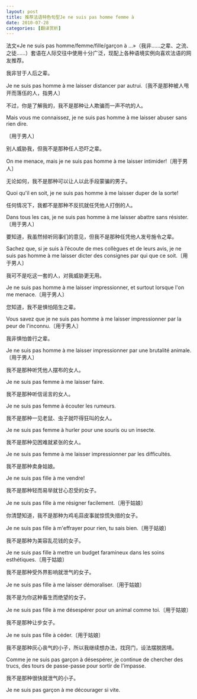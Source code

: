 ```yaml
---
layout: post
title: 推荐法语特色句型Je ne suis pas homme femme à
date: 2010-07-28
categories: [翻译赏析]  
---
```




法文«Je ne suis pas homme/femme/fille/garçon à …»（我非……之辈、之流、之徒……）套语在人际交往中使用十分广泛，现配上各种语境实例向喜欢法语的网友推荐。



我非甘于人后之辈。

Je ne suis pas homme à me laisser distancer par autrui.〔我不是那种被人甩开而落伍的人，指男人〕

不过，你是了解我的，我不是那种让人欺骗而一声不吭的人。

Mais vous me connaissez, je ne suis pas homme à me laisser abuser sans rien dire.

〔用于男人〕

别人威胁我，但我不是那种任人恐吓之辈。

On me menace, mais je ne suis pas homme à me laisser intimider!〔用于男人〕

无论如何，我不是那种可以让人以此手段蒙骗的男子。

Quoi qu'il en soit, je ne suis pas homme à me laisser duper de la sorte!

任何情况下，我都不是那种不反抗就任凭他人打倒的人。

Dans tous les cas, je ne suis pas homme à me laisser abattre sans résister.〔用于男人〕

要知道，我虽然倾听同事们的意见，但我不是那种任凭他人发号施令之辈。

Sachez que, si je suis à l’écoute de mes collègues et de leurs avis, je ne suis pas homme à me laisser dicter des consignes par qui que ce soit.〔用于男人〕

我可不是吃这一套的人，对我威胁更无用。

Je ne suis pas homme à me laisser impressionner, et surtout lorsque l'on me menace.〔用于男人〕

您知道，我不是惧怕陌生之辈。

Vous savez que je ne suis pas homme à me laisser impressionner par la peur de l'inconnu.〔用于男人〕

我非惧怕兽行之辈。

Je ne suis pas homme à me laisser impressionner par une brutalité animale.〔用于男人〕

我不是那种听凭他人摆布的女人。

Je ne suis pas femme à me laisser faire.

我不是那种听信谣言的女人。

Je ne suis pas femme à écouter les rumeurs.

我不是那种一见老鼠、虫子就吓得狂叫的女人。

Je ne suis pas femme à hurler pour une souris ou un insecte.

我不是那种见困难就紧张的女人。

Je ne suis pas femme à me laisser impressionner par les difficultés.

我不是那种卖身姑娘。

Je ne suis pas fille à me vendre!

我不是那种轻而易举就甘心忍受的女子。

Je ne suis pas fille à me résigner facilement.〔用于姑娘〕

你清楚知道，我不是那种为鸡毛蒜皮事就惊慌失措的女子。

Je ne suis pas fille à m'effrayer pour rien, tu sais bien.〔用于姑娘〕

我不是那种为美容乱花钱的女子。

Je ne suis pas fille à mettre un budget faramineux dans les soins esthétiques.〔用于姑娘〕

我不是那种受外界影响就泄气的女子。

Je ne suis pas fille à me laisser démoraliser.〔用于姑娘〕

我不是为你这种畜生而绝望的女子。

Je ne suis pas fille à me désespérer pour un animal comme toi.〔用于姑娘〕

我不是那种让步女子。

Je ne suis pas fille à céder.〔用于姑娘〕

我不是那种灰心丧气的小子，所以我继续想办法，找窍门，设法摆脱困境。

Comme je ne suis pas garçon à désespérer, je continue de chercher des trucs, des tours de passe-passe pour sortir de l'impasse.

我不是那种很快就泄气的小子。

Je ne suis pas garçon à me décourager si vite.
